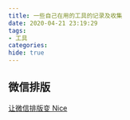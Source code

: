 ```yaml
---
title: 一些自己在用的工具的记录及收集
date: 2020-04-21 23:19:29
tags:
- 工具
categories:
hide: true
---
```

## 微信排版
[让微信排版变 Nice](https://www.mdnice.com/)

